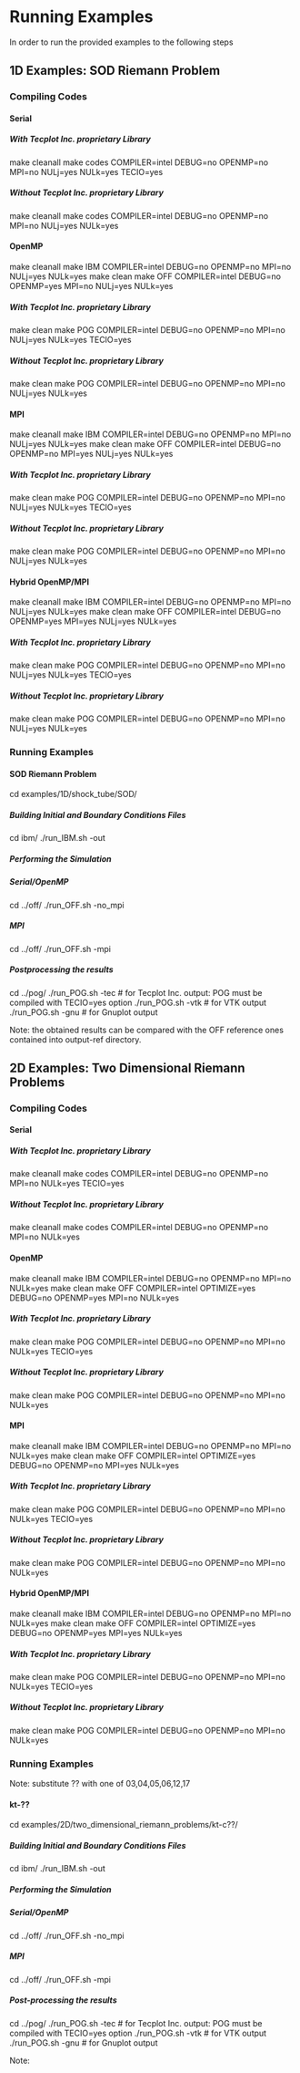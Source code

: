 # Running Examples

In order to run the provided examples to the following steps

## 1D Examples: SOD Riemann Problem

### Compiling Codes

#### Serial
##### With Tecplot Inc. proprietary Library
make cleanall
make codes COMPILER=intel DEBUG=no OPENMP=no MPI=no NULj=yes NULk=yes TECIO=yes
##### Without Tecplot Inc. proprietary Library
make cleanall
make codes COMPILER=intel DEBUG=no OPENMP=no MPI=no NULj=yes NULk=yes

#### OpenMP
make cleanall
make IBM COMPILER=intel DEBUG=no OPENMP=no MPI=no NULj=yes NULk=yes
make clean
make OFF COMPILER=intel DEBUG=no OPENMP=yes MPI=no NULj=yes NULk=yes
##### With Tecplot Inc. proprietary Library
make clean
make POG COMPILER=intel DEBUG=no OPENMP=no MPI=no NULj=yes NULk=yes TECIO=yes
##### Without Tecplot Inc. proprietary Library
make clean
make POG COMPILER=intel DEBUG=no OPENMP=no MPI=no NULj=yes NULk=yes

#### MPI
make cleanall
make IBM COMPILER=intel DEBUG=no OPENMP=no MPI=no NULj=yes NULk=yes
make clean
make OFF COMPILER=intel DEBUG=no OPENMP=no MPI=yes NULj=yes NULk=yes
##### With Tecplot Inc. proprietary Library
make clean
make POG COMPILER=intel DEBUG=no OPENMP=no MPI=no NULj=yes NULk=yes TECIO=yes
##### Without Tecplot Inc. proprietary Library
make clean
make POG COMPILER=intel DEBUG=no OPENMP=no MPI=no NULj=yes NULk=yes

#### Hybrid OpenMP/MPI
make cleanall
make IBM COMPILER=intel DEBUG=no OPENMP=no MPI=no NULj=yes NULk=yes
make clean
make OFF COMPILER=intel DEBUG=no OPENMP=yes MPI=yes NULj=yes NULk=yes
##### With Tecplot Inc. proprietary Library
make clean
make POG COMPILER=intel DEBUG=no OPENMP=no MPI=no NULj=yes NULk=yes TECIO=yes
##### Without Tecplot Inc. proprietary Library
make clean
make POG COMPILER=intel DEBUG=no OPENMP=no MPI=no NULj=yes NULk=yes

### Running Examples

#### SOD Riemann Problem
cd examples/1D/shock_tube/SOD/

##### Building Initial and Boundary Conditions Files
cd ibm/
./run_IBM.sh -out

##### Performing the Simulation
##### Serial/OpenMP
cd ../off/
./run_OFF.sh -no_mpi
##### MPI
cd ../off/
./run_OFF.sh -mpi

##### Postprocessing the results
cd ../pog/
./run_POG.sh -tec # for Tecplot Inc. output: POG must be compiled with TECIO=yes option
./run_POG.sh -vtk # for VTK output
./run_POG.sh -gnu # for Gnuplot output

Note: the obtained results can be compared with the OFF reference ones contained into output-ref directory.

## 2D Examples: Two Dimensional Riemann Problems

### Compiling Codes

#### Serial
##### With Tecplot Inc. proprietary Library
make cleanall
make codes COMPILER=intel DEBUG=no OPENMP=no MPI=no NULk=yes TECIO=yes
##### Without Tecplot Inc. proprietary Library
make cleanall
make codes COMPILER=intel DEBUG=no OPENMP=no MPI=no NULk=yes

#### OpenMP
make cleanall
make IBM COMPILER=intel DEBUG=no OPENMP=no MPI=no NULk=yes
make clean
make OFF COMPILER=intel OPTIMIZE=yes DEBUG=no OPENMP=yes MPI=no NULk=yes
##### With Tecplot Inc. proprietary Library
make clean
make POG COMPILER=intel DEBUG=no OPENMP=no MPI=no NULk=yes TECIO=yes
##### Without Tecplot Inc. proprietary Library
make clean
make POG COMPILER=intel DEBUG=no OPENMP=no MPI=no NULk=yes

#### MPI
make cleanall
make IBM COMPILER=intel DEBUG=no OPENMP=no MPI=no NULk=yes
make clean
make OFF COMPILER=intel OPTIMIZE=yes DEBUG=no OPENMP=no MPI=yes NULk=yes
##### With Tecplot Inc. proprietary Library
make clean
make POG COMPILER=intel DEBUG=no OPENMP=no MPI=no NULk=yes TECIO=yes
##### Without Tecplot Inc. proprietary Library
make clean
make POG COMPILER=intel DEBUG=no OPENMP=no MPI=no NULk=yes

#### Hybrid OpenMP/MPI
make cleanall
make IBM COMPILER=intel DEBUG=no OPENMP=no MPI=no NULk=yes
make clean
make OFF COMPILER=intel OPTIMIZE=yes DEBUG=no OPENMP=yes MPI=yes NULk=yes
##### With Tecplot Inc. proprietary Library
make clean
make POG COMPILER=intel DEBUG=no OPENMP=no MPI=no NULk=yes TECIO=yes
##### Without Tecplot Inc. proprietary Library
make clean
make POG COMPILER=intel DEBUG=no OPENMP=no MPI=no NULk=yes

### Running Examples
Note: substitute ?? with one of 03,04,05,06,12,17

#### kt-??
cd examples/2D/two_dimensional_riemann_problems/kt-c??/

##### Building Initial and Boundary Conditions Files
cd ibm/
./run_IBM.sh -out

##### Performing the Simulation
##### Serial/OpenMP
cd ../off/
./run_OFF.sh -no_mpi
##### MPI
cd ../off/
./run_OFF.sh -mpi

##### Post-processing the results
cd ../pog/
./run_POG.sh -tec # for Tecplot Inc. output: POG must be compiled with TECIO=yes option
./run_POG.sh -vtk # for VTK output
./run_POG.sh -gnu # for Gnuplot output

Note:
